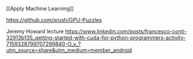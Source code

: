 [[Apply Machine Learning]]

https://github.com/srush/GPU-Puzzles

Jeremy Howard lecture
https://www.linkedin.com/posts/francesco-conti-32913b135_getting-started-with-cuda-for-python-programmers-activity-7159328799707299840-O_y_?utm_source=share&utm_medium=member_android